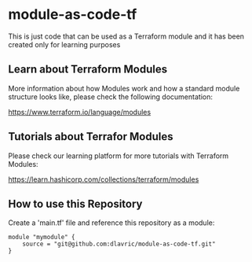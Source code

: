 # module-as-code-tf

This is just code that can be used as a Terraform module and it has been created only for learning purposes 

## Learn about Terraform Modules

More information about how Modules work and how a standard module structure looks like, please check the following documentation:

https://www.terraform.io/language/modules

## Tutorials about Terrafor Modules

Please check our learning platform for more tutorials with Terraform Modules:

https://learn.hashicorp.com/collections/terraform/modules


## How to use this Repository

Create a 'main.tf' file and reference this repository as a module:

```shell
module "mymodule" {
    source = "git@github.com:dlavric/module-as-code-tf.git"
}
```

